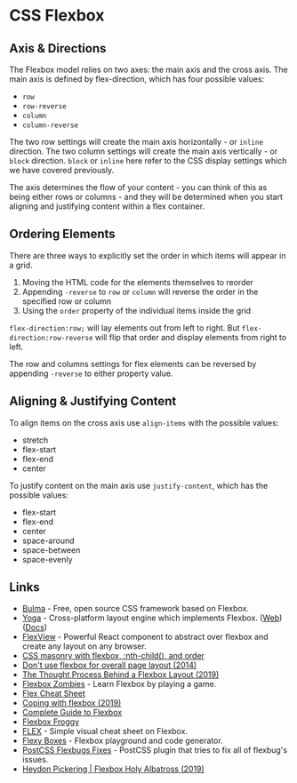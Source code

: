 # CSS Flexbox

## Axis &amp; Directions

The Flexbox model relies on two axes: the main axis and the cross axis. The main axis is defined by flex-direction, which has four possible values:

- `row`
- `row-reverse`
- `column`
- `column-reverse`

The two row settings will create the main axis horizontally - or `inline` direction. The two column settings will create the main axis vertically - or `block` direction. `block` or `inline` here refer to the CSS display settings which we have covered previously.

The axis determines the flow of your content - you can think of this as being either rows or columns - and they will be determined when you start aligning and justifying content within a flex container.

## Ordering Elements

There are three ways to explicitly set the order in which items will appear in a grid.

1. Moving the HTML code for the elements themselves to reorder
2. Appending `-reverse` to `row` or `column` will reverse the order in the specified row or column
3. Using the `order` property of the individual items inside the grid

`flex-direction:row;` will lay elements out from left to right. But `flex-direction:row-reverse` will flip that order and display elements from right to left.

The row and columns settings for flex elements can be reversed by appending `-reverse` to either property value.

## Aligning &amp; Justifying Content

To align items on the cross axis use `align-items` with the possible values:

- stretch
- flex-start
- flex-end
- center

To justify content on the main axis use `justify-content`, which has the possible values:

- flex-start
- flex-end
- center
- space-around
- space-between
- space-evenly

## Links

- [Bulma](https://bulma.io) - Free, open source CSS framework based on Flexbox.
- [Yoga](https://github.com/facebook/yoga) - Cross-platform layout engine which implements Flexbox. ([Web](https://yogalayout.com/)) ([Docs](https://yogalayout.com/docs))
- [FlexView](https://github.com/buildo/react-flexview) - Powerful React component to abstract over flexbox and create any layout on any browser.
- [CSS masonry with flexbox, :nth-child(), and order](https://tobiasahlin.com/blog/masonry-with-css/)
- [Don't use flexbox for overall page layout (2014)](https://jakearchibald.com/2014/dont-use-flexbox-for-page-layout/)
- [The Thought Process Behind a Flexbox Layout (2019)](https://css-tricks.com/the-thought-process-behind-a-flexbox-layout/)
- [Flexbox Zombies](https://flexboxzombies.com/p/flexbox-zombies) - Learn Flexbox by playing a game.
- [Flex Cheat Sheet](https://yoksel.github.io/flex-cheatsheet/)
- [Coping with flexbox (2019)](https://kgrz.io/coping-with-flexbox.html)
- [Complete Guide to Flexbox](https://css-tricks.com/snippets/css/a-guide-to-flexbox/)
- [Flexbox Froggy](http://flexboxfroggy.com/)
- [FLEX](http://flexbox.malven.co/) - Simple visual cheat sheet on Flexbox.
- [Flexy Boxes](https://the-echoplex.net/flexyboxes/) - Flexbox playground and code generator.
- [PostCSS Flexbugs Fixes](https://github.com/luisrudge/postcss-flexbugs-fixes) - PostCSS plugin that tries to fix all of flexbug's issues.
- [Heydon Pickering | Flexbox Holy Albatross (2019)](https://www.youtube.com/watch?v=RUyNJaoJH_k)
